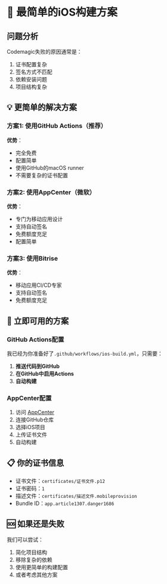 # 🚀 最简单的iOS构建方案

## 问题分析
Codemagic失败的原因通常是：
1. 证书配置复杂
2. 签名方式不匹配
3. 依赖安装问题
4. 项目结构复杂

## 💡 更简单的解决方案

### 方案1: 使用GitHub Actions（推荐）
**优势**：
- 完全免费
- 配置简单
- 使用GitHub的macOS runner
- 不需要复杂的证书配置

### 方案2: 使用AppCenter（微软）
**优势**：
- 专门为移动应用设计
- 支持自动签名
- 免费额度充足
- 配置简单

### 方案3: 使用Bitrise
**优势**：
- 移动应用CI/CD专家
- 支持自动签名
- 免费额度充足

## 🎯 立即可用的方案

### GitHub Actions配置
我已经为你准备好了`.github/workflows/ios-build.yml`，只需要：

1. **推送代码到GitHub**
2. **在GitHub中启用Actions**
3. **自动构建**

### AppCenter配置
1. 访问 [AppCenter](https://appcenter.ms)
2. 连接GitHub仓库
3. 选择iOS项目
4. 上传证书文件
5. 自动构建

## 📋 你的证书信息
- 证书文件：`certificates/证书文件.p12`
- 证书密码：`1`
- 描述文件：`certificates/描述文件.mobileprovision`
- Bundle ID：`app.article1307.danger1686`

## 🆘 如果还是失败
我们可以尝试：
1. 简化项目结构
2. 移除复杂的依赖
3. 使用更简单的构建配置
4. 或者考虑其他方案

